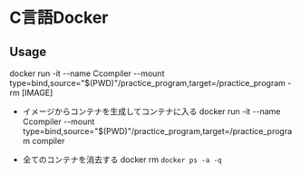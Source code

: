 # C言語Docker


## Usage 
 docker run -it --name Ccompiler --mount type=bind,source="$(PWD)"/practice_program,target=/practice_program -rm [IMAGE]


 - イメージからコンテナを生成してコンテナに入る
 docker run -it --name Ccompiler --mount type=bind,source="$(PWD)"/practice_program,target=/practice_program compiler

 - 全てのコンテナを消去する
 docker rm `docker ps -a -q`